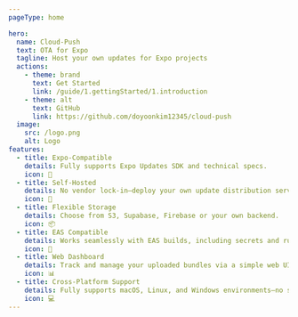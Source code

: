```yaml
---
pageType: home

hero:
  name: Cloud-Push
  text: OTA for Expo
  tagline: Host your own updates for Expo projects
  actions:
    - theme: brand
      text: Get Started
      link: /guide/1.gettingStarted/1.introduction
    - theme: alt
      text: GitHub
      link: https://github.com/doyoonkim12345/cloud-push
  image:
    src: /logo.png
    alt: Logo
features:
  - title: Expo-Compatible
    details: Fully supports Expo Updates SDK and technical specs.
    icon: 🔄
  - title: Self-Hosted
    details: No vendor lock-in—deploy your own update distribution server.
    icon: 📡
  - title: Flexible Storage
    details: Choose from S3, Supabase, Firebase or your own backend.
    icon: 📦
  - title: EAS Compatible
    details: Works seamlessly with EAS builds, including secrets and runtime versioning.
    icon: 🧪
  - title: Web Dashboard
    details: Track and manage your uploaded bundles via a simple web UI.
    icon: 📊
  - title: Cross-Platform Support
    details: Fully supports macOS, Linux, and Windows environments—no system lock-in.
    icon: 💻
---
```

